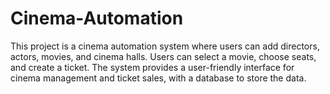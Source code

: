 # Cinema-Automation
This project is a cinema automation system where users can add directors, actors, movies, and cinema halls. Users can select a movie, choose seats, and create a ticket. The system provides a user-friendly interface for cinema management and ticket sales, with a database to store the data.
